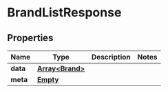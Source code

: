 
# BrandListResponse

## Properties
Name | Type | Description | Notes
------------ | ------------- | ------------- | -------------
**data** | [**Array&lt;Brand&gt;**](Brand.md) |  | 
**meta** | [**Empty**](Empty.md) |  | 



